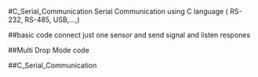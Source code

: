 #C_Serial_Communication
Serial Communication using C language ( RS-232, RS-485, USB,...,)

##basic code
connect just one sensor and send signal and listen respones

##Multi Drop Mode code


##C_Serial_Communication